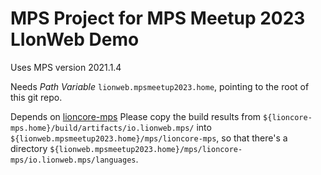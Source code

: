 # MPS Project for MPS Meetup 2023 LIonWeb Demo

Uses MPS version 2021.1.4

Needs _Path Variable_ `lionweb.mpsmeetup2023.home`, pointing to the root of this git repo.

Depends on [lioncore-mps](https://github.com/LIonWeb-org/lioncore-mps)
Please copy the build results from `${lioncore-mps.home}/build/artifacts/io.lionweb.mps/` into 
`${lionweb.mpsmeetup2023.home}/mps/lioncore-mps`, so that there's a directory `${lionweb.mpsmeetup2023.home}/mps/lioncore-mps/io.lionweb.mps/languages`.